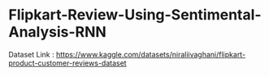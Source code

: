 # Flipkart-Review-Using-Sentimental-Analysis-RNN

Dataset Link : https://www.kaggle.com/datasets/niraliivaghani/flipkart-product-customer-reviews-dataset
